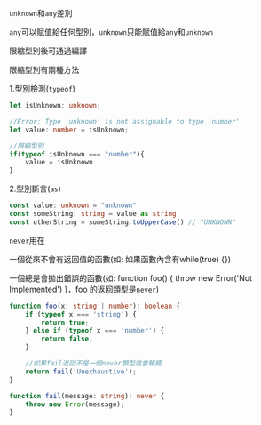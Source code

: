 `unknown`和`any`差別

`any`可以賦值給任何型別，`unknown`只能賦值給`any`和`unknown`

限縮型別後可通過編譯

限縮型別有兩種方法

1.型別檢測(`typeof`)
```typescript
let isUnknown: unknown;

//Error: Type 'unknown' is not assignable to type 'number'
let value: number = isUnknown;

//限縮型別
if(typeof isUnknown === "number"){
    value = isUnknown
}
```

2.型別斷言(`as`)
```typescript
const value: unknown = "unknown"
const someString: string = value as string
const otherString = someString.toUpperCase() // "UNKNOWN"
```


`never`用在

一個從來不會有返回值的函數(如: 如果函數內含有while(true) {})

一個總是會拋出錯誤的函數(如: function foo() { throw new Error('Not Implemented') }，foo 的返回類型是`never`)

```typescript
function foo(x: string | number): boolean {
    if (typeof x === 'string') {
        return true;
    } else if (typeof x === 'number') {
        return false;
    }

    //如果fail返回不是一個never類型這會報錯
    return fail('Unexhaustive');
}

function fail(message: string): never {
    throw new Error(message);
}
```